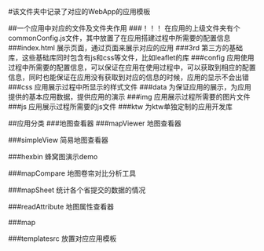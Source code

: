 #该文件夹中记录了对应的WebApp的应用模板

##一个应用中对应的文件及文件夹作用
###！！！
在应用的上级文件夹有个commonConfig.js文件，其中放置了在应用搭建过程中所需要的配置信息
###index.html
展示页面，通过页面来展示对应的应用
###3rd
第三方的基础库，这些基础库同时包含有js和css等文件，比如leaflet的库
###config
应用使用过程中所需要的配置信息，可以保证在应用在使用过程中，可以获取到相应的配置信息，同时也能保证在应用没有获取到对应的信息的时候，应用的显示不会出错
###css
应用展示过程中所显示的样式文件
###data
为保证应用的展示，为应用提供的基本应用数据，提供应用的演示
###img
应用展示过程所需要的图片文件
###js
应用展示过程所需要的js文件
###ktw
为ktw单独定制的应用开发库

##应用分类
###地图查看器
###mapViewer
地图查看器

###simpleView
简易地图查看器

###hexbin
蜂窝图演示demo

###mapCompare
地图卷帘对比分析工具

###mapSheet
统计各个省提交的数据的情况

###readAttribute
地图属性查看器

###map

###templatesrc
放置对应应用模板


